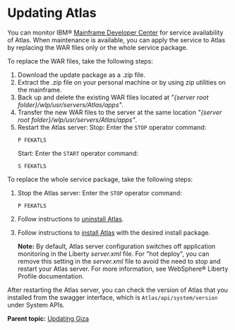 # Updating Atlas

You can monitor IBM® [Mainframe Developer Center](https://developer.ibm.com/mainframe/products/atlas/) for service availability of Atlas. When maintenance is available, you can apply the service to Atlas by replacing the WAR files only or the whole service package.

To replace the WAR files, take the following steps:

1.  Download the update package as a .zip file.
2.  Extract the .zip file on your personal machine or by using zip utilities on the mainframe.
3.  Back up and delete the existing WAR files located at *"\{server root folder\}/wlp/usr/servers/Atlas/apps"*.
4.  Transfer the new WAR files to the server at the same location *"\{server root folder\}/wlp/usr/servers/Atlas/apps"*.
5.  Restart the Atlas server:
    Stop:
    Enter the `STOP` operator command:
    ```
    P FEKATLS
    ```
    Start:
    Enter the `START` operator command:
    ```
    S FEKATLS
    ```

To replace the whole service package, take the following steps:

1.  Stop the Atlas server:
    Enter the `STOP` operator command:
    ```
    P FEKATLS
    ```
2.  Follow instructions to [uninstall Atlas](../topics/atlas-uninstall.md).
3.  Follow instructions to [install Atlas](../topics/atlas-install.md) with the desired install package.

    **Note:** By default, Atlas server configuration switches off application monitoring in the Liberty *server.xml* file. For "hot deploy", you can remove this setting in the *server.xml* file to avoid the need to stop and restart your Atlas server. For more information, see WebSphere® Liberty Profile documentation.


After restarting the Atlas server, you can check the version of Atlas that you installed from the swagger interface, which is `Atlas/api/system/version` under System APIs.

**Parent topic:** [Updating Giza](../topics/update.md)

